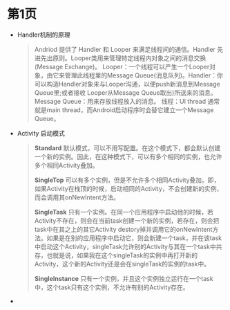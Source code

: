 # 第1页
* Handler机制的原理

  > Andriod 提供了 Handler 和 Looper 来满足线程间的通信。Handler 先进先出原则。Looper类用来管理特定线程内对象之间的消息交换(Message Exchange)。
  > Looper：一个线程可以产生一个Looper对象，由它来管理此线程里的Message Queue(消息队列)。Handler：你可以构造Handler对象来与Looper沟通，以便push新消息到Message Queue里;或者接收	           Looper从Message Queue取出)所送来的消息。
  > Message Queue：用来存放线程放入的消息。
  > 线程：UI thread 通常就是main thread，而Android启动程序时会替它建立一个Message Queue。
  >

* Activity 启动模式

  > **Standard** 默认模式，可以不用写配置。在这个模式下，都会默认创建一个新的实例。因此，在这种模式下，可以有多个相同的实例，也允许多个相同Activity叠加。
  >
  > **SingleTop** 可以有多个实例，但是不允许多个相同Activity叠加。即，如果Activity在栈顶的时候，启动相同的Activity，不会创建新的实例，而会调用其onNewIntent方法。
  >
  > **SingleTask** 只有一个实例。在同一个应用程序中启动他的时候，若Activity不存在，则会在当前task创建一个新的实例，若存在，则会把task中在其之上的其它Activity destory掉并调用它的onNewIntent方法。如果是在别的应用程序中启动它，则会新建一个task，并在该task中启动这个Activity，singleTask允许别的Activity与其在一个task中共存，也就是说，如果我在这个singleTask的实例中再打开新的Activity，这个新的Activity还是会在singleTask的实例的task中。
  >
  > **SingleInstance**
  > 只有一个实例，并且这个实例独立运行在一个task中，这个task只有这个实例，不允许有别的Activity存在。
  >

* ​
